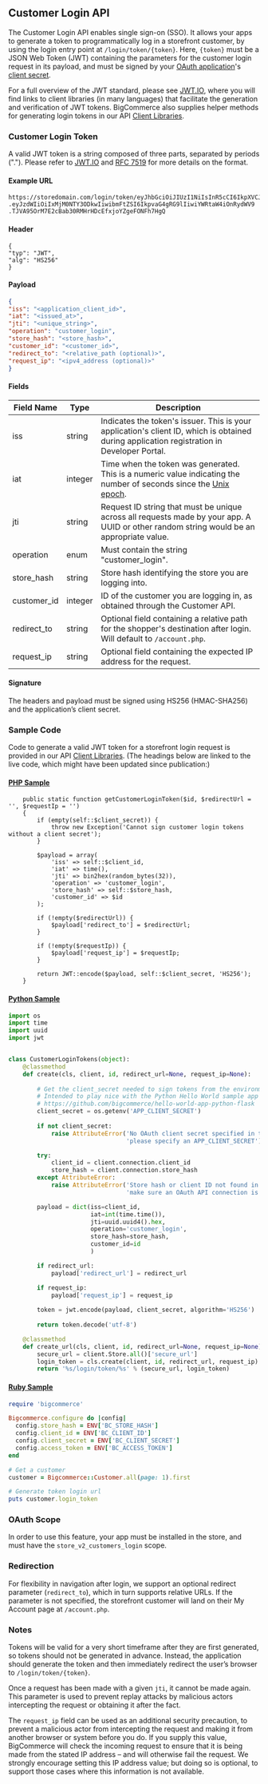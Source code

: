 ## <span class="jumptarget"> Customer Login API </span>

The Customer Login API enables single sign-on (SSO). It allows your apps to generate a token to programmatically log in a storefront customer, by using the login entry point  at `/login/token/{token}`. Here, `{token}` must be a JSON Web Token (JWT) containing the parameters for the customer login request in its payload, and must be signed by your <a href="/api/#building-oauth-apps" target="_blank">OAuth application</a>'s <a href="/api/#registration" target="_blank">client secret</a>.

For a full overview of the JWT standard, please see <a href="https://jwt.io/" target="_blank">JWT.IO</a>, where you will find links to client libraries (in many languages) that facilitate the generation and verification of JWT tokens. BigCommerce also supplies helper methods for generating login tokens in our API <a href="/api/#client-libraries" target="_blank">Client Libraries</a>.

### <span class="jumptarget"> Customer Login Token </span>

A valid JWT token is a string composed of three parts, separated by periods ("."). Please refer to <a href="https://jwt.io/" target="_blank">JWT.IO</a> and <a href="https://tools.ietf.org/html/rfc7519" target="_blank">RFC 7519</a> for more details on the format.

#### <span class="jumptarget"> Example URL </span>

```
https://storedomain.com/login/token/eyJhbGciOiJIUzI1NiIsInR5cCI6IkpXVCJ9
.eyJzdWIiOiIxMjM0NTY3ODkwIiwibmFtZSI6IkpvaG4gRG9lIiwiYWRtaW4iOnRydWV9
.TJVA95OrM7E2cBab30RMHrHDcEfxjoYZgeFONFh7HgQ
```

#### <span class="jumptarget"> Header </span>

```
{
"typ": "JWT",
"alg": "HS256"
}
```

#### <span class="jumptarget"> Payload </span>

```json
{
"iss": "<application_client_id>",
"iat": "<issued_at>",
"jti": "<unique_string>",
"operation": "customer_login",
"store_hash": "<store_hash>",
"customer_id": "<customer_id>",
"redirect_to": "<relative_path (optional)>",
"request_ip": "<ipv4_address (optional)>"
}
```

#### <span class="jumptarget"> Fields </span>

| Field Name | Type | Description |
| --- | --- | --- |
| iss | string | Indicates the token's issuer. This is your application's client ID, which is obtained during application registration in Developer Portal. |
| iat | integer| Time when the token was generated. This is a numeric value indicating the number of seconds since the [Unix epoch](http://en.wikipedia.org/wiki/Unix_time). |
| jti | string | Request ID string that must be unique across all requests made by your app. A UUID or other random string would be an appropriate value. |
| operation | enum | Must contain the string "customer_login". |
| store_hash | string | Store hash identifying the store you are logging into. |
| customer_id | integer | ID of the customer you are logging in, as obtained through the Customer API. |
| redirect_to | string | Optional field containing a relative path for the shopper's destination after login. Will default to `/account.php`. | 
| request_ip | string | Optional field containing the expected IP address for the request. |

#### <span class="jumptarget"> Signature </span>

The headers and payload must be signed using HS256 (HMAC-SHA256) and the application’s client secret.

### <span class="jumptarget"> Sample Code </span>

Code to generate a valid JWT token for a storefront login request is provided in our API <a href="/api/#client-libraries" target="_blank">Client Libraries</a>. (The headings below are linked to the live code, which might have been updated since publication:)

#### [<span class="jumptarget"> PHP Sample](https://github.com/bigcommerce/bigcommerce-api-php/blob/master/src/Bigcommerce/Api/Client.php#L421) </span>

```php?start_inline=1
    public static function getCustomerLoginToken($id, $redirectUrl = '', $requestIp = '')
    {
        if (empty(self::$client_secret)) {
            throw new Exception('Cannot sign customer login tokens without a client secret');
        }

        $payload = array(
            'iss' => self::$client_id,
            'iat' => time(),
            'jti' => bin2hex(random_bytes(32)),
            'operation' => 'customer_login',
            'store_hash' => self::$store_hash,
            'customer_id' => $id
        );

        if (!empty($redirectUrl)) {
            $payload['redirect_to'] = $redirectUrl;
        }

        if (!empty($requestIp)) {
            $payload['request_ip'] = $requestIp;
        }

        return JWT::encode($payload, self::$client_secret, 'HS256');
    }
```

#### <span class="jumptarget"> [Python Sample](https://github.com/bigcommerce/bigcommerce-api-python/blob/master/bigcommerce/customer_login_token.py) </span>

```python
import os
import time
import uuid
import jwt


class CustomerLoginTokens(object):
    @classmethod
    def create(cls, client, id, redirect_url=None, request_ip=None):
        
        # Get the client_secret needed to sign tokens from the environment
        # Intended to play nice with the Python Hello World sample app
        # https://github.com/bigcommerce/hello-world-app-python-flask
        client_secret = os.getenv('APP_CLIENT_SECRET')
        
        if not client_secret:
            raise AttributeError('No OAuth client secret specified in the environment, '
                                 'please specify an APP_CLIENT_SECRET')

        try:
            client_id = client.connection.client_id
            store_hash = client.connection.store_hash
        except AttributeError:
            raise AttributeError('Store hash or client ID not found in the connection - '
                                 'make sure an OAuth API connection is configured. Basic auth is not supported.')

        payload = dict(iss=client_id,
                       iat=int(time.time()),
                       jti=uuid.uuid4().hex,
                       operation='customer_login',
                       store_hash=store_hash,
                       customer_id=id
                       )

        if redirect_url:
            payload['redirect_url'] = redirect_url

        if request_ip:
            payload['request_ip'] = request_ip
        
        token = jwt.encode(payload, client_secret, algorithm='HS256')
        
        return token.decode('utf-8')

    @classmethod
    def create_url(cls, client, id, redirect_url=None, request_ip=None):
        secure_url = client.Store.all()['secure_url']
        login_token = cls.create(client, id, redirect_url, request_ip)
        return '%s/login/token/%s' % (secure_url, login_token)

```

#### <span class="jumptarget"> [Ruby Sample](https://github.com/bigcommerce/bigcommerce-api-ruby/blob/master/examples/customers/customer_login.rb) </span>

```ruby
require 'bigcommerce'

Bigcommerce.configure do |config|
  config.store_hash = ENV['BC_STORE_HASH']
  config.client_id = ENV['BC_CLIENT_ID']
  config.client_secret = ENV['BC_CLIENT_SECRET']
  config.access_token = ENV['BC_ACCESS_TOKEN']
end

# Get a customer
customer = Bigcommerce::Customer.all(page: 1).first

# Generate token login url
puts customer.login_token
```


### <span class="jumptarget"> OAuth Scope </span>

In order to use this feature, your app must be installed in the store, and must have the `store_v2_customers_login` scope.

### <span class="jumptarget"> Redirection </span>

For flexibility in navigation after login, we support an optional redirect parameter (`redirect_to`), which in turn supports relative URLs. If the parameter is not specified, the storefront customer will land on their My Account page at `/account.php`. 

### <span class="jumptarget"> Notes </span>

Tokens will be valid for a very short timeframe after they are first generated, so tokens should not be generated in advance. Instead, the application should generate the token and then immediately redirect the user’s browser to `/login/token/{token}`.

Once a request has been made with a given `jti`, it cannot be made again. This parameter is used to prevent replay attacks by malicious actors intercepting the request or obtaining it after the fact.

The `request_ip` field can be used as an additional security precaution, to prevent a malicious actor from intercepting the request and making it from another browser or system before you do. If you supply this value, BigCommerce will check the incoming request to ensure that it is being made from the stated IP address – and will otherwise fail the request. We strongly encourage setting this IP address value; but doing so is optional, to support those cases where this information is not available.